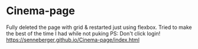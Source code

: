 # Cinema-page
Fully deleted the page with grid & restarted just using flexbox. 
Tried to make the best of the time I had while not puking
PS: Don't click login!
https://senneberger.github.io/Cinema-page/index.html
